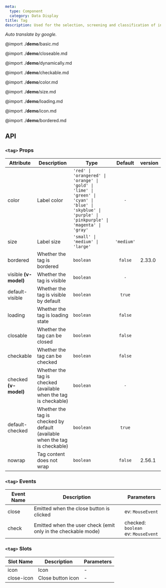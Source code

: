 ```yaml
meta:
  type: Component
  category: Data Display
title: Tag
description: Used for the selection, screening and classification of information. Users use tags for information feedback and interactive operations.
```

*Auto translate by google.*

@import ./__demo__/basic.md

@import ./__demo__/closeable.md

@import ./__demo__/dynamically.md

@import ./__demo__/checkable.md

@import ./__demo__/color.md

@import ./__demo__/size.md

@import ./__demo__/loading.md

@import ./__demo__/icon.md

@import ./__demo__/bordered.md

## API


### `<tag>` Props

|Attribute|Description|Type|Default|version|
|---|---|---|:---:|:---|
|color|Label color|`'red' \| 'orangered' \| 'orange' \| 'gold' \| 'lime' \| 'green' \| 'cyan' \| 'blue' \| 'skyblue' \| 'purple' \| 'pinkpurple' \| 'magenta' \| 'gray'`|`-`||
|size|Label size|`'small' \| 'medium' \| 'large'`|`'medium'`||
|bordered|Whether the tag is bordered|`boolean`|`false`|2.33.0|
|visible **(v-model)**|Whether the tag is visible|`boolean`|`-`||
|default-visible|Whether the tag is visible by default|`boolean`|`true`||
|loading|Whether the tag is loading state|`boolean`|`false`||
|closable|Whether the tag can be closed|`boolean`|`false`||
|checkable|Whether the tag can be checked|`boolean`|`false`||
|checked **(v-model)**|Whether the tag is checked (available when the tag is checkable)|`boolean`|`-`||
|default-checked|Whether the tag is checked by default (available when the tag is checkable)|`boolean`|`true`||
|nowrap|Tag content does not wrap|`boolean`|`false`|2.56.1|
### `<tag>` Events

|Event Name|Description|Parameters|
|---|---|---|
|close|Emitted when the close button is clicked|ev: `MouseEvent`|
|check|Emitted when the user check (emit only in the checkable mode)|checked: `boolean`<br>ev: `MouseEvent`|
### `<tag>` Slots

|Slot Name|Description|Parameters|
|---|---|---|
|icon|Icon|-|
|close-icon|Close button icon|-|


